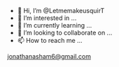 - 👋 Hi, I’m @LetmemakeusquirT
- 👀 I’m interested in ...
- 🌱 I’m currently learning ...
- 💞️ I’m looking to collaborate on ...
- 📫 How to reach me ...

<!---
LetmemakeusquirT/LetmemakeusquirT is a ✨ special ✨ repository because its `README.md` (this file) appears on your GitHub profile.
You can click the Preview link to take a look at your changes.
--->
jonathanasham6@gmail.com
